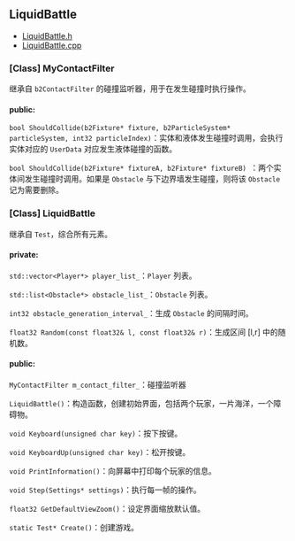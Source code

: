 ## LiquidBattle

- [LiquidBattle.h](../src/LiquidBattle.h)
- [LiquidBattle.cpp](../src/LiquidBattle.cpp)

### **[Class]** MyContactFilter

继承自 `b2ContactFilter` 的碰撞监听器，用于在发生碰撞时执行操作。

#### public:

`bool ShouldCollide(b2Fixture* fixture, b2ParticleSystem* particleSystem, int32 particleIndex)`：实体和液体发生碰撞时调用，会执行实体对应的 `UserData` 对应发生液体碰撞的函数。

`bool ShouldCollide(b2Fixture* fixtureA, b2Fixture* fixtureB) `：两个实体间发生碰撞时调用。如果是 `Obstacle` 与下边界墙发生碰撞，则将该 `Obstacle` 记为需要删除。

### **[Class]** LiquidBattle

继承自 `Test`，综合所有元素。

#### private:

`std::vector<Player*> player_list_`：`Player` 列表。

`std::list<Obstacle*> obstacle_list_`：`Obstacle` 列表。

`int32 obstacle_generation_interval_`：生成 `Obstacle` 的间隔时间。

`float32 Random(const float32& l, const float32& r)`：生成区间 [l,r] 中的随机数。

#### public:

`MyContactFilter m_contact_filter_`：碰撞监听器

`LiquidBattle()`：构造函数，创建初始界面，包括两个玩家，一片海洋，一个障碍物。

`void Keyboard(unsigned char key)`：按下按键。

`void KeyboardUp(unsigned char key)`：松开按键。

`void PrintInformation()`：向屏幕中打印每个玩家的信息。

`void Step(Settings* settings)`：执行每一帧的操作。

`float32 GetDefaultViewZoom()`：设定界面缩放默认值。

`static Test* Create()`：创建游戏。
